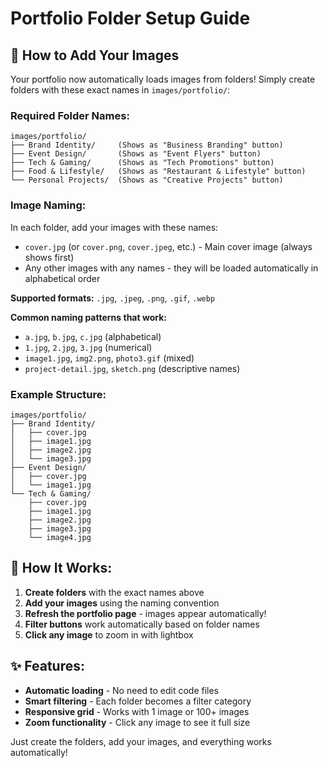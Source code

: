 # Portfolio Folder Setup Guide

## 📁 **How to Add Your Images**

Your portfolio now automatically loads images from folders! Simply create folders with these exact names in `images/portfolio/`:

### **Required Folder Names:**
```
images/portfolio/
├── Brand Identity/     (Shows as "Business Branding" button)
├── Event Design/       (Shows as "Event Flyers" button)  
├── Tech & Gaming/      (Shows as "Tech Promotions" button)
├── Food & Lifestyle/   (Shows as "Restaurant & Lifestyle" button)
└── Personal Projects/  (Shows as "Creative Projects" button)
```

### **Image Naming:**
In each folder, add your images with these names:
- `cover.jpg` (or `cover.png`, `cover.jpeg`, etc.) - Main cover image (always shows first)
- Any other images with any names - they will be loaded automatically in alphabetical order

**Supported formats:** `.jpg`, `.jpeg`, `.png`, `.gif`, `.webp`

**Common naming patterns that work:**
- `a.jpg`, `b.jpg`, `c.jpg` (alphabetical)
- `1.jpg`, `2.jpg`, `3.jpg` (numerical) 
- `image1.jpg`, `img2.png`, `photo3.gif` (mixed)
- `project-detail.jpg`, `sketch.png` (descriptive names)

### **Example Structure:**
```
images/portfolio/
├── Brand Identity/
│   ├── cover.jpg
│   ├── image1.jpg
│   ├── image2.jpg
│   └── image3.jpg
├── Event Design/
│   ├── cover.jpg
│   └── image1.jpg
└── Tech & Gaming/
    ├── cover.jpg
    ├── image1.jpg
    ├── image2.jpg
    ├── image3.jpg
    └── image4.jpg
```

## 🎯 **How It Works:**
1. **Create folders** with the exact names above
2. **Add your images** using the naming convention
3. **Refresh the portfolio page** - images appear automatically!
4. **Filter buttons** work automatically based on folder names
5. **Click any image** to zoom in with lightbox

## ✨ **Features:**
- **Automatic loading** - No need to edit code files
- **Smart filtering** - Each folder becomes a filter category
- **Responsive grid** - Works with 1 image or 100+ images
- **Zoom functionality** - Click any image to see it full size

Just create the folders, add your images, and everything works automatically!
